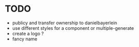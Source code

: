 # TODO

* publicy and transfer ownership to danielbayerlein
* use different styles for a component or multiple-generate
* create a logo ?
* fancy name
